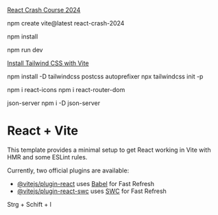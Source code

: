 [React Crash Course 2024](https://www.youtube.com/watch?v=LDB4uaJ87e0&t=144s)


npm create vite@latest react-crash-2024

npm install

npm run dev


[Install Tailwind CSS with Vite](https://tailwindcss.com/docs/guides/vite)

npm install -D tailwindcss postcss autoprefixer
npx tailwindcss init -p

npm i react-icons
npm i react-router-dom

json-server
npm i -D json-server

# React + Vite

This template provides a minimal setup to get React working in Vite with HMR and some ESLint rules.

Currently, two official plugins are available:

- [@vitejs/plugin-react](https://github.com/vitejs/vite-plugin-react/blob/main/packages/plugin-react/README.md) uses [Babel](https://babeljs.io/) for Fast Refresh
- [@vitejs/plugin-react-swc](https://github.com/vitejs/vite-plugin-react-swc) uses [SWC](https://swc.rs/) for Fast Refresh

Strg + Schift + l
